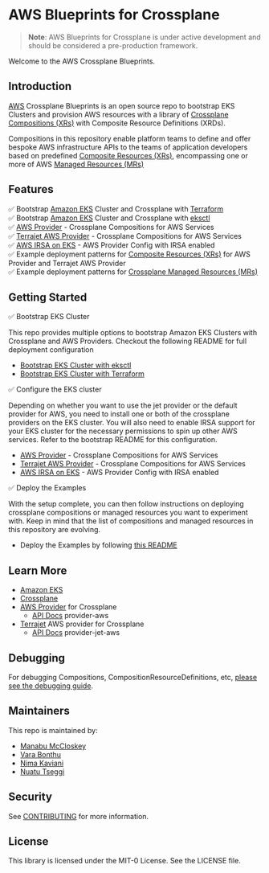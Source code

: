 # AWS Blueprints for Crossplane
> **Note**: AWS Blueprints for Crossplane is under active development and should be considered a pre-production framework.

Welcome to the AWS Crossplane Blueprints.

## Introduction
[AWS](https://aws.amazon.com/) Crossplane Blueprints is an open source repo to bootstrap EKS Clusters
and provision AWS resources with a library of [Crossplane Compositions (XRs)](https://crossplane.io/docs/v1.6/concepts/composition.html) with Composite Resource Definitions (XRDs).

Compositions in this repository enable platform teams to define and offer bespoke AWS infrastructure APIs to the teams of application developers based on
predefined [Composite Resources (XRs)](https://crossplane.io/docs/v1.6/concepts/composition.html), encompassing one or more of AWS [Managed Resources (MRs)](https://crossplane.io/docs/v1.6/concepts/managed-resources.html)

## Features

✅   Bootstrap [Amazon EKS](https://aws.amazon.com/eks/) Cluster and Crossplane with [Terraform](https://www.terraform.io/) \
✅   Bootstrap [Amazon EKS](https://aws.amazon.com/eks/) Cluster and Crossplane with [eksctl](https://eksctl.io/) \
✅   [AWS Provider](https://github.com/crossplane/provider-aws) - Crossplane Compositions for AWS Services \
✅   [Terrajet AWS Provider](https://github.com/crossplane-contrib/provider-jet-aws) - Crossplane Compositions for AWS Services \
✅   [AWS IRSA on EKS](https://github.com/crossplane/provider-aws) - AWS Provider Config with IRSA enabled  \
✅   Example deployment patterns for [Composite Resources (XRs)](https://crossplane.io/docs/v1.6/concepts/composition.html) for AWS Provider and Terrajet AWS Provider\
✅   Example deployment patterns for [Crossplane Managed Resources (MRs)](https://crossplane.io/docs/v1.6/concepts/managed-resources.html)

## Getting Started

✅   Bootstrap EKS Cluster

This repo provides multiple options to bootstrap Amazon EKS Clusters with Crossplane and AWS Providers.
Checkout the following README for full deployment configuration

- [Bootstrap EKS Cluster with eksctl](bootstrap/eksctl/README.md)
- [Bootstrap EKS Cluster with Terraform](bootstrap/terraform/README.md)

✅   Configure the EKS cluster

Depending on whether you want to use the jet provider or the default provider
for AWS, you need to install one or both of the crossplane providers on the EKS
cluster. You will also need to enable IRSA support for your EKS cluster for the
necessary permissions to spin up other AWS services. Refer to the bootstrap README for this configuration.

 - [AWS Provider](https://github.com/crossplane/provider-aws) - Crossplane Compositions for AWS Services
 - [Terrajet AWS Provider](https://github.com/crossplane-contrib/provider-jet-aws) - Crossplane Compositions for AWS Services
 - [AWS IRSA on EKS](https://github.com/crossplane/provider-aws) - AWS Provider Config with IRSA enabled

✅   Deploy the Examples

With the setup complete, you can then follow instructions on deploying
crossplane compositions or managed resources you want to experiment with. Keep
in mind that the list of compositions and managed resources in this repository
are evolving.

- Deploy the Examples by following [this README](examples/README.md)

## Learn More

- [Amazon EKS](https://aws.amazon.com/eks/)
- [Crossplane](https://crossplane.io/)
- [AWS Provider](https://github.com/crossplane/provider-aws) for Crossplane
  - [API Docs](https://doc.crds.dev/github.com/crossplane/provider-aws) provider-aws
- [Terrajet](https://github.com/crossplane-contrib/provider-jet-aws/releases) AWS provider for Crossplane
  - [API Docs](https://doc.crds.dev/github.com/crossplane-contrib/provider-jet-aws) provider-jet-aws

## Debugging
For debugging Compositions, CompositionResourceDefinitions, etc, [please see the debugging guide](doc/debugging.md).

## Maintainers
This repo is maintained by:

 - [Manabu McCloskey](https://github.com/nabuskey)
 - [Vara Bonthu](https://github.com/vara-bonthu)
 - [Nima Kaviani](https://github.com/nimakaviani)
 - [Nuatu Tseggi](https://github.com/Nuatu)

## Security

See [CONTRIBUTING](CONTRIBUTING.md#security-issue-notifications) for more information.

## License

This library is licensed under the MIT-0 License. See the LICENSE file.

